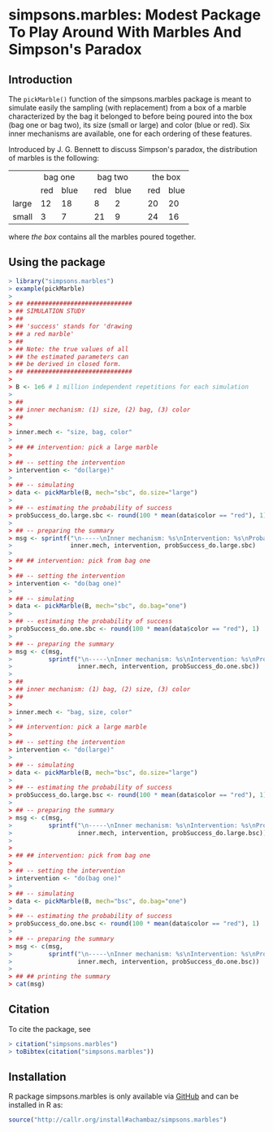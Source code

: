 # simpsons.marbles: Modest Package To Play Around With Marbles And Simpson's Paradox

## Introduction

The  `pickMarble()`  function of  the  simpsons.marbles  package is  meant  to
simulate  easily the  sampling  (with  replacement) from  a  box  of a  marble
characterized by the bag it belonged to  before being poured into the box (bag
one or bag two), its size (small or large) and color (blue or red).  Six inner
mechanisms are available, one for each ordering of these features.

Introduced by  J.  G.   Bennett to  discuss Simpson's  paradox, the  distribution of
marbles is the following: 
<table>
	<tr>
		<td></td>
		<td colspan=2 align="center">bag one</td>
		<td></td>
		<td colspan=2 align="center">bag two</td>
		<td></td>
		<td colspan=2 align="center">the box</td> 
	</tr>
	<tr>
		<td></td>
		<td>red</td>
		<td>blue</td>
		<td></td>
		<td>red</td>
		<td>blue</td>
		<td></td>
		<td>red</td>
		<td>blue</td>
	</tr>
	<tr>
		<td>large</td>
		<td>12</td>
		<td>18</td>
		<td></td>
		<td>8</td>
		<td>2</td>
		<td></td>
		<td>20</td>
		<td>20</td>		
	</tr>
	<tr>
		<td>small</td>
		<td>3</td>
		<td>7</td>
		<td></td>
		<td>21</td>
		<td>9</td>
		<td></td>
		<td>24</td>
		<td>16</td>		
	</tr>
</table>
where <i>the box</i> contains all the marbles poured together.

<br>

## Using the package

```r
> library("simpsons.marbles")
> example(pickMarble)
>
> ## #############################
> ## SIMULATION STUDY 
> ##
> ## 'success' stands for 'drawing
> ## a red marble'
> ## 
> ## Note: the true values of all
> ## the estimated parameters can
> ## be derived in closed form.
> ## #############################
>
> B <- 1e6 # 1 million independent repetitions for each simulation
>
> ##
> ## inner mechanism: (1) size, (2) bag, (3) color
> ##
> 
> inner.mech <- "size, bag, color"
> 
> ## ## intervention: pick a large marble
> 
> ## -- setting the intervention
> intervention <- "do(large)"
> 
> ## -- simulating 
> data <- pickMarble(B, mech="sbc", do.size="large")
> 
> ## -- estimating the probability of success
> probSuccess_do.large.sbc <- round(100 * mean(data$color == "red"), 1)
> 
> ## -- preparing the summary
> msg <- sprintf("\n-----\nInner mechanism: %s\nIntervention: %s\nProbability of success approximately: %.1f%%\n-----\n",
>                inner.mech, intervention, probSuccess_do.large.sbc)
> 
> ## ## intervention: pick from bag one
> 
> ## -- setting the intervention
> intervention <- "do(bag one)"
> 
> ## -- simulating 
> data <- pickMarble(B, mech="sbc", do.bag="one")
> 
> ## -- estimating the probability of success
> probSuccess_do.one.sbc <- round(100 * mean(data$color == "red"), 1)
> 
> ## -- preparing the summary
> msg <- c(msg,
>          sprintf("\n-----\nInner mechanism: %s\nIntervention: %s\nProbability of success approximately: %.1f%%\n-----\n",
>                  inner.mech, intervention, probSuccess_do.one.sbc))
> 
> ##
> ## inner mechanism: (1) bag, (2) size, (3) color
> ##
> 
> inner.mech <- "bag, size, color"
> 
> ## intervention: pick a large marble
> 
> ## -- setting the intervention
> intervention <- "do(large)"
> 
> ## -- simulating 
> data <- pickMarble(B, mech="bsc", do.size="large")
> 
> ## -- estimating the probability of success
> probSuccess_do.large.bsc <- round(100 * mean(data$color == "red"), 1)
> 
> ## -- preparing the summary
> msg <- c(msg,
>          sprintf("\n-----\nInner mechanism: %s\nIntervention: %s\nProbability of success approximately: %.1f%%\n-----\n",
>                  inner.mech, intervention, probSuccess_do.large.bsc))
> 
> 
> ## ## intervention: pick from bag one
> 
> ## -- setting the intervention
> intervention <- "do(bag one)"
> 
> ## -- simulating 
> data <- pickMarble(B, mech="bsc", do.bag="one")
> 
> ## -- estimating the probability of success
> probSuccess_do.one.bsc <- round(100 * mean(data$color == "red"), 1)
> 
> ## -- preparing the summary
> msg <- c(msg,
>          sprintf("\n-----\nInner mechanism: %s\nIntervention: %s\nProbability of success approximately: %.1f%%\n-----\n",
>                  inner.mech, intervention, probSuccess_do.one.bsc))
> 
> ## ## printing the summary
> cat(msg)
```


## Citation

To cite the package, see 

```r
> citation("simpsons.marbles")
> toBibtex(citation("simpsons.marbles"))
```

## Installation 

R        package        simpsons.marbles       is        only        available
via   [GitHub](https://github.com/achambaz/simpsons.marbles)    and   can   be
installed in R as:

```r 
source("http://callr.org/install#achambaz/simpsons.marbles") 
```



